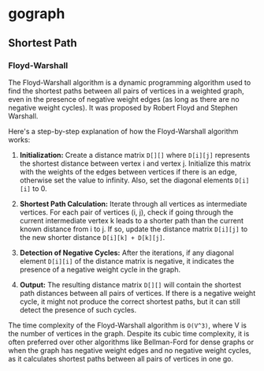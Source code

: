 # gograph
## Shortest Path
### Floyd-Warshall
The Floyd-Warshall algorithm is a dynamic programming algorithm used to find the shortest paths between 
all pairs of vertices in a weighted graph, even in the presence of negative weight edges (as long as there
are no negative weight cycles). It was proposed by Robert Floyd and Stephen Warshall.

Here's a step-by-step explanation of how the Floyd-Warshall algorithm works:

1. **Initialization:** Create a distance matrix `D[][]` where `D[i][j]` represents the shortest distance between
vertex i and vertex j. Initialize this matrix with the weights of the edges between vertices if there 
is an edge, otherwise set the value to infinity. Also, set the diagonal elements `D[i][i]` to 0.

2. **Shortest Path Calculation:** Iterate through all vertices as intermediate vertices. For each pair of 
 vertices (i, j), check if going through the current intermediate vertex k leads to a shorter path than
 the current known distance from i to j. If so, update the distance matrix `D[i][j]` to the new shorter
 distance `D[i][k] + D[k][j]`.

3. **Detection of Negative Cycles:** After the iterations, if any diagonal element `D[i][i]` of the distance 
 matrix is negative, it indicates the presence of a negative weight cycle in the graph.

4. **Output:** The resulting distance matrix `D[][]` will contain the shortest path distances between all 
 pairs of vertices. If there is a negative weight cycle, it might not produce the correct shortest paths, 
 but it can still detect the presence of such cycles.

The time complexity of the Floyd-Warshall algorithm is `O(V^3)`, where V is the number of vertices in the graph.
Despite its cubic time complexity, it is often preferred over other algorithms like Bellman-Ford for dense
graphs or when the graph has negative weight edges and no negative weight cycles, as it calculates shortest
paths between all pairs of vertices in one go.